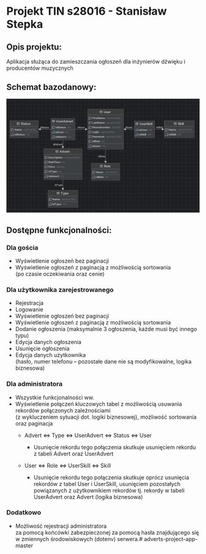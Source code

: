 # Projekt TIN s28016 - Stanisław Stepka

## Opis projektu:
Aplikacja służąca do zamieszczania ogłoszeń dla inżynierów 
dźwięku i producentów muzycznych

## Schemat bazodanowy:
![img.png](frontend/public/screenshot_do_readme.png)

## Dostępne funkcjonalności:
### Dla gościa
- Wyświetlenie ogłoszeń bez paginacji
- Wyświetlenie ogłoszeń z paginacją z możliwością sortowania  
  (po czasie oczekiwania oraz cenie)
### Dla użytkownika zarejestrowanego
- Rejestracja
- Logowanie
- Wyświetlenie ogłoszeń bez paginacji
- Wyświetlenie ogłoszeń z paginacją z możliwością sortowania
- Dodanie ogłoszenia (maksymalnie 3 ogłoszenia, każde musi być innego typu)
- Edycja danych ogłoszenia
- Usunięcie ogłoszenia
- Edycja danych użytkownika  
  (hasło, numer telefonu – pozostałe dane nie są modyfikowalne, logika biznesowa)
### Dla administratora
- Wszystkie funkcjonalności ww.
- Wyświetlenie połączeń kluczowych tabel z możliwością usuwania rekordów połączonych zależnościami  
  (z wykluczeniem sytuacji dot. logiki biznesowej), możliwość sortowania oraz paginacja
    - Advert ⇔ Type ⇔ UserAdvert ⇔ Status ⇔ User
        - Usunięcie rekordu tego połączenia skutkuje usunięciem rekordu z tabeli Advert oraz UserAdvert

    - User ⇔ Role ⇔ UserSkill ⇔ Skill
        - Usunięcie rekordu tego połączenia skutkuje oprócz usunięcia rekordów z tabel User i UserSkill, usunięciem pozostałych powiązanych z użytkownikiem rekordów tj. rekordy w tabeli UserAdvert oraz Advert (logika biznesowa)
### Dodatkowo
- Możliwość rejestracji administratora  
  za pomocą końcówki zabezpieczonej za pomocą hasła znajdującego się w zmiennych środowiskowych (dotenv) serwera.# adverts-project-app-master
